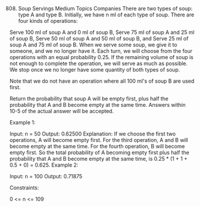 808. Soup Servings
Medium
Topics
Companies
There are two types of soup: type A and type B. Initially, we have n ml of each type of soup. There are four kinds of operations:

Serve 100 ml of soup A and 0 ml of soup B,
Serve 75 ml of soup A and 25 ml of soup B,
Serve 50 ml of soup A and 50 ml of soup B, and
Serve 25 ml of soup A and 75 ml of soup B.
When we serve some soup, we give it to someone, and we no longer have it. Each turn, we will choose from the four operations with an equal probability 0.25. If the remaining volume of soup is not enough to complete the operation, we will serve as much as possible. We stop once we no longer have some quantity of both types of soup.

Note that we do not have an operation where all 100 ml's of soup B are used first.

Return the probability that soup A will be empty first, plus half the probability that A and B become empty at the same time. Answers within 10-5 of the actual answer will be accepted.

 

Example 1:

Input: n = 50
Output: 0.62500
Explanation: If we choose the first two operations, A will become empty first.
For the third operation, A and B will become empty at the same time.
For the fourth operation, B will become empty first.
So the total probability of A becoming empty first plus half the probability that A and B become empty at the same time, is 0.25 * (1 + 1 + 0.5 + 0) = 0.625.
Example 2:

Input: n = 100
Output: 0.71875
 

Constraints:

0 <= n <= 109
